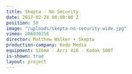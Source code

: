 ```yaml
---
title: Skepta - No Security
date: 2017-02-28 00:00:00 Z
position: 50
image: "/uploads/skepta-no-security-wide.jpg"
vimeo: 206030256
director: Matthew Walker + Skepta
production-company: Kode Media
equipment: S16mm - Arri 416 - Kodak 500T
is-shown: true
layout: project
---
```


